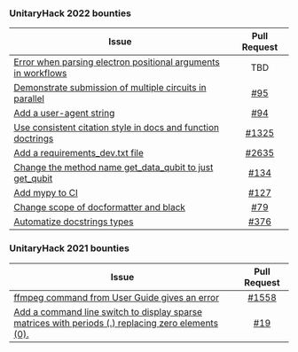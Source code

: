 ### UnitaryHack 2022 bounties
| Issue                                                         | Pull Request                                           | 
| -------------                                                 |:-------------:                                         |
| [Error when parsing electron positional arguments in workflows](https://github.com/AgnostiqHQ/covalent/issues/441)      | TBD | 
| [Demonstrate submission of multiple circuits in parallel](https://github.com/Qiskit-Partners/qiskit-ionq/issues/90)      | [#95](https://github.com/Qiskit-Partners/qiskit-ionq/pull/95) | 
| [Add a user-agent string](https://github.com/Qiskit-Partners/qiskit-ionq/issues/91)      | [#94](https://github.com/Qiskit-Partners/qiskit-ionq/pull/94) | 
| [Use consistent citation style in docs and function doctrings](https://github.com/unitaryfund/mitiq/issues/1250)      | [#1325](https://github.com/unitaryfund/mitiq/pull/1325) | 
| [Add a requirements_dev.txt file](https://github.com/PennyLaneAI/pennylane/issues/2560)      | [#2635](https://github.com/PennyLaneAI/pennylane/pull/2635) | 
| [Change the method name get_data_qubit to just get_qubit](https://github.com/tqsd/QuNetSim/issues/121)      | [#134](https://github.com/tqsd/QuNetSim/pull/134) |  
| [Add mypy to CI](https://github.com/qir-alliance/pyqir/issues/57)      | [#127](https://github.com/qir-alliance/pyqir/pull/127) |
| [Change scope of docformatter and black](https://github.com/XanaduAI/flamingpy//issues/66)      | [#79](https://github.com/XanaduAI/flamingpy/pull/79) |
| [Automatize docstrings types](https://github.com/pasqal-io/Pulser/issues/359)      | [#376](https://github.com/pasqal-io/Pulser/pull/376) |

### UnitaryHack 2021 bounties
| Issue                                                         | Pull Request                                           | 
| -------------                                                 |:-------------:                                         |
| [ffmpeg command from User Guide gives an error](https://github.com/qutip/qutip/issues/799)      | [#1558](https://github.com/qutip/qutip/pull/1558) | 
| [Add a command line switch to display sparse matrices with periods (.) replacing zero elements (0).](https://github.com/dde/qqcs/issues/18)      | [#19](https://github.com/dde/qqcs/pull/19) | 

